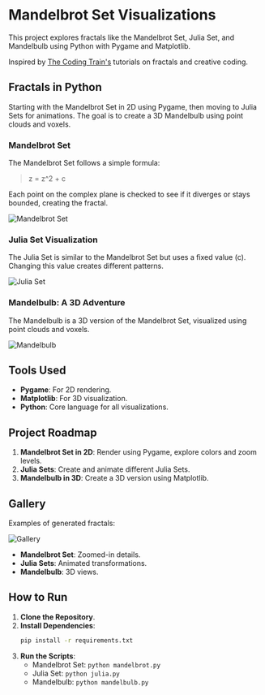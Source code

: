 # Mandelbrot Set Visualizations

This project explores fractals like the Mandelbrot Set, Julia Set, and Mandelbulb using Python with Pygame and Matplotlib.

Inspired by [The Coding Train's](https://www.youtube.com/user/shiffman) tutorials on fractals and creative coding.

## Fractals in Python

Starting with the Mandelbrot Set in 2D using Pygame, then moving to Julia Sets for animations. The goal is to create a 3D Mandelbulb using point clouds and voxels.

### Mandelbrot Set
The Mandelbrot Set follows a simple formula:

> z = z^2 + c

Each point on the complex plane is checked to see if it diverges or stays bounded, creating the fractal.

![Mandelbrot Set](images/mandelbrot_set.png)

### Julia Set Visualization
The Julia Set is similar to the Mandelbrot Set but uses a fixed value (c). Changing this value creates different patterns.

![Julia Set](images/julia_set.png)

### Mandelbulb: A 3D Adventure
The Mandelbulb is a 3D version of the Mandelbrot Set, visualized using point clouds and voxels.

![Mandelbulb](images/mandelbulb.png)

## Tools Used
- **Pygame**: For 2D rendering.
- **Matplotlib**: For 3D visualization.
- **Python**: Core language for all visualizations.

## Project Roadmap
1. **Mandelbrot Set in 2D**: Render using Pygame, explore colors and zoom levels.
2. **Julia Sets**: Create and animate different Julia Sets.
3. **Mandelbulb in 3D**: Create a 3D version using Matplotlib.

## Gallery
Examples of generated fractals:

![Gallery](images/gallery.png)

- **Mandelbrot Set**: Zoomed-in details.
- **Julia Sets**: Animated transformations.
- **Mandelbulb**: 3D views.

## How to Run
1. **Clone the Repository**.
2. **Install Dependencies**:
   ```sh
   pip install -r requirements.txt
   ```
3. **Run the Scripts**:
   - Mandelbrot Set: `python mandelbrot.py`
   - Julia Set: `python julia.py`
   - Mandelbulb: `python mandelbulb.py`
